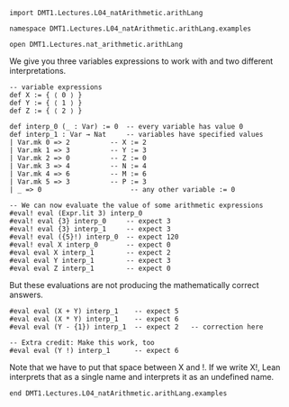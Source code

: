 ```lean
import DMT1.Lectures.L04_natArithmetic.arithLang

namespace DMT1.Lectures.L04_natArithmetic.arithLang.examples

open DMT1.Lectures.nat_arithmetic.arithLang
```

We give you three variables expressions to work with and
two different interpretations.

```lean
-- variable expressions
def X := { ⟨ 0 ⟩ }
def Y := { ⟨ 1 ⟩ }
def Z := { ⟨ 2 ⟩ }

def interp_0 (_ : Var) := 0  -- every variable has value 0
def interp_1 : Var → Nat     -- variables have specified values
| Var.mk 0 => 2          -- X := 2
| Var.mk 1 => 3          -- Y := 3
| Var.mk 2 => 0          -- Z := 0
| Var.mk 3 => 4          -- N := 4
| Var.mk 4 => 6          -- M := 6
| Var.mk 5 => 3          -- P := 3
| _ => 0                      -- any other variable := 0

-- We can now evaluate the value of some arithmetic expressions
#eval! eval (Expr.lit 3) interp_0
#eval! eval {3} interp_0     -- expect 3
#eval! eval {3} interp_1     -- expect 3
#eval! eval ({5}!) interp_0  -- expect 120
#eval! eval X interp_0       -- expect 0
#eval eval X interp_1        -- expect 2
#eval eval Y interp_1        -- expect 3
#eval eval Z interp_1        -- expect 0
```

But these evaluations are not producing the mathematically
correct answers.

```lean
#eval eval (X + Y) interp_1    -- expect 5
#eval eval (X * Y) interp_1    -- expect 6
#eval eval (Y - {1}) interp_1  -- expect 2   -- correction here

-- Extra credit: Make this work, too
#eval eval (Y !) interp_1      -- expect 6
```
Note that we have to put that space between X and !.
If we write X!, Lean interprets that as a single name
and interprets it as an undefined name.

```lean
end DMT1.Lectures.L04_natArithmetic.arithLang.examples
```
